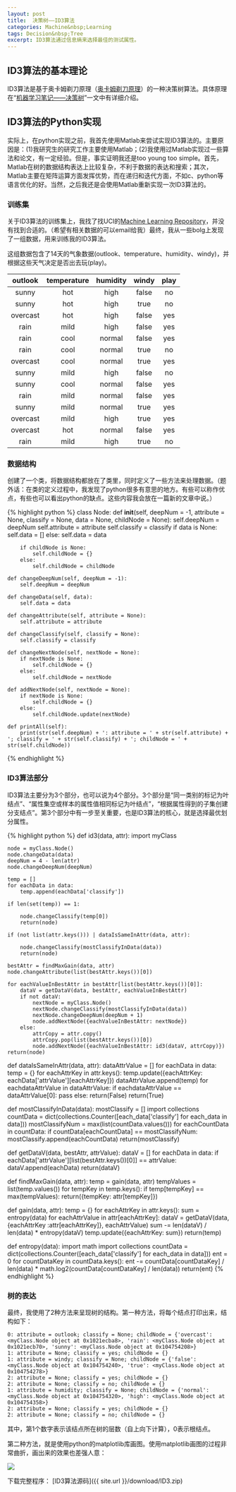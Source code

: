 ```yaml
---
layout: post
title:  决策树——ID3算法
categories: Machine&nbsp;Learning
tags: Decision&nbsp;Tree
excerpt: ID3算法通过信息熵来选择最佳的测试属性。
---
```


## ID3算法的基本理论

ID3算法是基于奥卡姆剃刀原理（<a href="{{ site.url }}/ML-Concept-and-Fundamentals/index.html#14-归纳偏好" target="_blank">奥卡姆剃刀原理</a>）的一种决策树算法。具体原理在“<a href="{{ site.url }}/ML-Decision-Tree/index.html#迭代分类器id3" target="_blank">机器学习笔记——决策树</a>”一文中有详细介绍。

## ID3算法的Python实现

实际上，在python实现之前，我首先使用Matlab来尝试实现ID3算法的。主要原因是：(1)我研究生的研究工作主要使用Matlab；(2)我使用过Matlab实现过一些算法和论文，有一定经验。但是，事实证明我还是too young too simple。首先，Matlab在树的数据结构表达上比较复杂，不利于数据的表达和搜索；其次，Matlab主要在矩阵运算方面发挥优势，而在递归和迭代方面，不如c、python等语言优化的好。当然，之后我还是会使用Matlab重新实现一次ID3算法的。

### 训练集

关于ID3算法的训练集上，我找了找UCI的<a href="https://archive.ics.uci.edu/ml/index.html" target="_blank">Machine Learning Repository</a>，并没有找到合适的。（希望有相关数据的可以email给我）最终，我从一些bolg上发现了一组数据，用来训练我的ID3算法。

这组数据包含了14天的气象数据(outlook、temperature、humidity、windy)，并根据这些天气决定是否出去玩(play)。

|outlook|temperature|humidity|windy|play|
|:-----:|:---------:|:------:|:---:|:---:|
|sunny|hot|high|false|no|
|sunny|hot|high|true|no|
|overcast|hot|high|false|yes|
|rain|mild|high|false|yes|
|rain|cool|normal|false|yes|
|rain|cool|normal|true|no|
|overcast|cool|normal|true|yes|
|sunny|mild|high|false|no|
|sunny|cool|normal|false|yes|
|rain|mild|normal|false|yes|
|sunny|mild|normal|true|yes|
|overcast|mild|high|true|yes|
|overcast|hot|normal|false|yes|
|rain|mild|high|true|no|

### 数据结构

创建了一个类，将数据结构都放在了类里，同时定义了一些方法来处理数据。（题外话：在类的定义过程中，我发现了python很多有意思的地方。有些可以称作优点，有些也可以看出python的缺点。这些内容我会放在一篇新的文章中说。）

{% highlight python %}
class Node:
	def __init__(self, deepNum = -1, attribute = None, classify = None, data = None, childNode = None):
		self.deepNum = deepNum
		self.attribute = attribute
		self.classify = classify
		if data is None:
			self.data = []
		else:
			self.data = data

		if childNode is None:
			self.childNode = {}
		else:
			self.childNode = childNode

	def changeDeepNum(self, deepNum = -1):
		self.deepNum = deepNum

	def changeData(self, data):
		self.data = data

	def changeAttribute(self, attribute = None):
		self.attribute = attribute

	def changeClassify(self, classify = None):
		self.classify = classify

	def changeNextNode(self, nextNode = None):
		if nextNode is None:
			self.childNode = {}
		else:
			self.childNode = nextNode

	def addNextNode(self, nextNode = None):
		if nextNode is None:
			self.childNode = {}
		else:
			self.childNode.update(nextNode)

	def printAll(self):
		print(str(self.deepNum) + ': attribute = ' + str(self.attribute) + '; classify = ' + str(self.classify) + '; childNode = ' + str(self.childNode))
{% endhighlight %}

### ID3算法部分

ID3算法主要分为3个部分，也可以说为4个部分。3个部分是“同一类别的标记为叶结点”、“属性集空或样本的属性值相同标记为叶结点”，“根据属性得到的子集创建分支结点”。第3个部分中有一步至关重要，也是ID3算法的核心，就是选择最优划分属性。

{% highlight python %}
def id3(data, attr):
	import myClass

	node = myClass.Node()
	node.changeData(data)
	deepNum = 4 - len(attr)
	node.changeDeepNum(deepNum)

	temp = []
	for eachData in data:
		temp.append(eachData['classify'])

	if len(set(temp)) == 1:

		node.changeClassify(temp[0])
		return(node)

	if (not list(attr.keys())) | dataIsSameInAttr(data, attr):

		node.changeClassify(mostClassifyInData(data))
		return(node)

	bestAttr = findMaxGain(data, attr)
	node.changeAttribute(list(bestAttr.keys())[0])

	for eachValueInBestAttr in bestAttr[list(bestAttr.keys())[0]]:
		dataV = getDataV(data, bestAttr, eachValueInBestAttr)
		if not dataV:
			nextNode = myClass.Node()
			nextNode.changeClassify(mostClassifyInData(data))
			nextNode.changeDeepNum(deepNum + 1)
			node.addNextNode({eachValueInBestAttr: nextNode})
		else:
			attrCopy = attr.copy()
			attrCopy.pop(list(bestAttr.keys())[0])
			node.addNextNode({eachValueInBestAttr: id3(dataV, attrCopy)})
	return(node)

def dataIsSameInAttr(data, attr):
	dataAttrValue = []
	for eachData in data:
		temp = {}
		for eachAttrKey in attr.keys():
			temp.update({eachAttrKey: eachData['attrValue'][eachAttrKey]})
		dataAttrValue.append(temp)
	for eachdataAttrValue in dataAttrValue:
		if eachdataAttrValue == dataAttrValue[0]:
			pass
		else:
			return(False)
	return(True)

def mostClassifyInData(data):
	mostClassify = []
	import collections
	countData = dict(collections.Counter([each_data['classify'] for each_data in data]))
	mostClassifyNum = max(list(countData.values()))
	for eachCountData in countData:
		if countData[eachCountData] == mostClassifyNum:
			mostClassify.append(eachCountData)
	return(mostClassify)

def getDataV(data, bestAttr, attrValue):
	dataV = []
	for eachData in data:
		if eachData['attrValue'][list(bestAttr.keys())[0]] == attrValue:
			dataV.append(eachData)
	return(dataV)

def findMaxGain(data, attr):
	temp = gain(data, attr)
	tempValues = list(temp.values())
	for tempKey in temp.keys():
		if temp[tempKey] == max(tempValues):
			return({tempKey: attr[tempKey]})

def gain(data, attr):
	temp = {}
	for eachAttrKey in attr.keys():
		sum = entropy(data)
		for eachAttrValue in attr[eachAttrKey]:
			dataV = getDataV(data, {eachAttrKey :attr[eachAttrKey]}, eachAttrValue)
			sum -= len(dataV) / len(data) * entropy(dataV)
		temp.update({eachAttrKey: sum})
	return(temp)

def entropy(data):
	import math
	import collections
	countData = dict(collections.Counter([each_data['classify'] for each_data in data]))
	ent = 0
	for countDataKey in countData.keys():
		ent -= countData[countDataKey] / len(data) * math.log2(countData[countDataKey] / len(data))
	return(ent)
{% endhighlight %}

### 树的表达

最终，我使用了2种方法来呈现树的结构。第一种方法，将每个结点打印出来，结构如下：

```
0: attribute = outlook; classify = None; childNode = {'overcast': <myClass.Node object at 0x1021ecba8>, 'rain': <myClass.Node object at 0x1021ecb70>, 'sunny': <myClass.Node object at 0x104754208>}
1: attribute = None; classify = yes; childNode = {}
1: attribute = windy; classify = None; childNode = {'false': <myClass.Node object at 0x104754240>, 'true': <myClass.Node object at 0x104754278>}
2: attribute = None; classify = yes; childNode = {}
2: attribute = None; classify = no; childNode = {}
1: attribute = humidity; classify = None; childNode = {'normal': <myClass.Node object at 0x104754320>, 'high': <myClass.Node object at 0x104754358>}
2: attribute = None; classify = yes; childNode = {}
2: attribute = None; classify = no; childNode = {}
```

其中，第1个数字表示该结点所在树的层数（自上向下计算），0表示根结点。

第二种方法，就是使用python的matplotlib库画图。使用matplotlib画图的过程非常曲折，画出来的效果也差强人意：

<img src="{{ site.url }}/image/Machine_Learning/Decision_Tree_ID3_1.png">

下载完整程序： [ID3算法源码]({{ site.url }}/download/ID3.zip)

